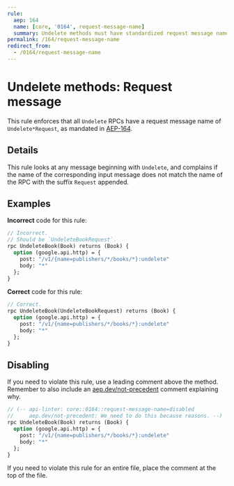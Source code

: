 ```yaml
---
rule:
  aep: 164
  name: [core, '0164', request-message-name]
  summary: Undelete methods must have standardized request message names.
permalink: /164/request-message-name
redirect_from:
  - /0164/request-message-name
---
```


# Undelete methods: Request message

This rule enforces that all `Undelete` RPCs have a request message name of
`Undelete*Request`, as mandated in [AEP-164][].

## Details

This rule looks at any message beginning with `Undelete`, and complains
if the name of the corresponding input message does not match the name of the
RPC with the suffix `Request` appended.

## Examples

**Incorrect** code for this rule:

```proto
// Incorrect.
// Should be `UndeleteBookRequest`.
rpc UndeleteBook(Book) returns (Book) {
  option (google.api.http) = {
    post: "/v1/{name=publishers/*/books/*}:undelete"
    body: "*"
  };
}
```

**Correct** code for this rule:

```proto
// Correct.
rpc UndeleteBook(UndeleteBookRequest) returns (Book) {
  option (google.api.http) = {
    post: "/v1/{name=publishers/*/books/*}:undelete"
    body: "*"
  };
}
```

## Disabling

If you need to violate this rule, use a leading comment above the method.
Remember to also include an [aep.dev/not-precedent][] comment explaining why.

```proto
// (-- api-linter: core::0164::request-message-name=disabled
//     aep.dev/not-precedent: We need to do this because reasons. --)
rpc UndeleteBook(Book) returns (Book) {
  option (google.api.http) = {
    post: "/v1/{name=publishers/*/books/*}:undelete"
    body: "*"
  };
}
```

If you need to violate this rule for an entire file, place the comment at the
top of the file.

[aep-164]: https://aep.dev/164
[aep.dev/not-precedent]: https://aep.dev/not-precedent
